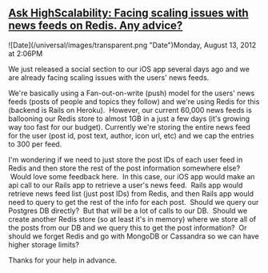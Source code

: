 ## [Ask HighScalability: Facing scaling issues with news feeds on Redis. Any advice?](/blog/2012/8/13/ask-highscalability-facing-scaling-issues-with-news-feeds-on.html)

<div class="journal-entry-tag journal-entry-tag-post-title"><span class="posted-on">![Date](/universal/images/transparent.png "Date")Monday, August 13, 2012 at 2:06PM</span></div>

<div class="body">

<span>We just released a social section to our iOS app several days ago and we are already facing scaling issues with the users' news feeds.</span>  

<span>We're basically using a Fan-out-on-write (push) model for the users' news feeds (posts of people and topics they follow) and we're using Redis for this (backend is Rails on Heroku).  However, our current 60,000 news feeds is ballooning our Redis store to almost 1GB in a just a few days (it's growing way too fast for our budget). Currently we're storing the entire news feed for the user (post id, post text, author, icon url, etc) and we cap the entries to 300 per feed.</span>  

<span>I'm wondering if we need to just store the post IDs of each user feed in Redis and then store the rest of the post information somewhere else?  Would love some feedback here.  In this case, our iOS app would make an api call to our Rails app to retrieve a user's news feed.  Rails app would retrieve news feed list (just post IDs) from Redis, and then Rails app would need to query to get the rest of the info for each post.  Should we query our Postgres DB directly?  But that will be a lot of calls to our DB.  Should we create another Redis store (so at least it's in memory) where we store all of the posts from our DB and we query this to get the post information?  Or should we forget Redis and go with MongoDB or Cassandra so we can have higher storage limits?</span>  

<span>Thanks for your help in advance.</span>

</div>
